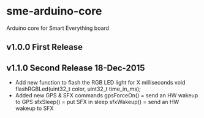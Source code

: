 # sme-arduino-core
Arduino core for Smart Everything board

v1.0.0 First Release
--------------------

v1.1.0 Second Release 18-Dec-2015
---------------------------------
* Add new function to flash the RGB LED light for X milliseconds
    void flashRGBLed(uint32_t color, uint32_t time_in_ms);
* Added new GPS & SFX commands
    gpsForceOn() = send an HW wakeup to GPS
    sfxSleep()   = put SFX in sleep
    sfxWakeup()  = send an HW wakeup to SFX
